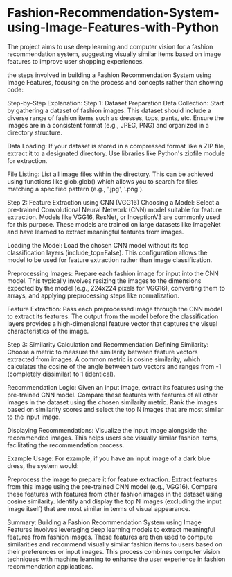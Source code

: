 # Fashion-Recommendation-System-using-Image-Features-with-Python
The project aims to use deep learning and computer vision for a fashion recommendation system, suggesting visually similar items based on image features to improve user shopping experiences.


the steps involved in building a Fashion Recommendation System using Image Features, focusing on the process and concepts rather than showing code:

Step-by-Step Explanation:
Step 1: Dataset Preparation
Data Collection: Start by gathering a dataset of fashion images. This dataset should include a diverse range of fashion items such as dresses, tops, pants, etc. Ensure the images are in a consistent format (e.g., JPEG, PNG) and organized in a directory structure.

Data Loading: If your dataset is stored in a compressed format like a ZIP file, extract it to a designated directory. Use libraries like Python's zipfile module for extraction.

File Listing: List all image files within the directory. This can be achieved using functions like glob.glob() which allows you to search for files matching a specified pattern (e.g., '.jpg', '.png').

Step 2: Feature Extraction using CNN (VGG16)
Choosing a Model: Select a pre-trained Convolutional Neural Network (CNN) model suitable for feature extraction. Models like VGG16, ResNet, or InceptionV3 are commonly used for this purpose. These models are trained on large datasets like ImageNet and have learned to extract meaningful features from images.

Loading the Model: Load the chosen CNN model without its top classification layers (include_top=False). This configuration allows the model to be used for feature extraction rather than image classification.

Preprocessing Images: Prepare each fashion image for input into the CNN model. This typically involves resizing the images to the dimensions expected by the model (e.g., 224x224 pixels for VGG16), converting them to arrays, and applying preprocessing steps like normalization.

Feature Extraction: Pass each preprocessed image through the CNN model to extract its features. The output from the model before the classification layers provides a high-dimensional feature vector that captures the visual characteristics of the image.

Step 3: Similarity Calculation and Recommendation
Defining Similarity: Choose a metric to measure the similarity between feature vectors extracted from images. A common metric is cosine similarity, which calculates the cosine of the angle between two vectors and ranges from -1 (completely dissimilar) to 1 (identical).

Recommendation Logic: Given an input image, extract its features using the pre-trained CNN model. Compare these features with features of all other images in the dataset using the chosen similarity metric. Rank the images based on similarity scores and select the top N images that are most similar to the input image.

Displaying Recommendations: Visualize the input image alongside the recommended images. This helps users see visually similar fashion items, facilitating the recommendation process.

Example Usage:
For example, if you have an input image of a dark blue dress, the system would:

Preprocess the image to prepare it for feature extraction.
Extract features from this image using the pre-trained CNN model (e.g., VGG16).
Compare these features with features from other fashion images in the dataset using cosine similarity.
Identify and display the top N images (excluding the input image itself) that are most similar in terms of visual appearance.

Summary:
Building a Fashion Recommendation System using Image Features involves leveraging deep learning models to extract meaningful features from fashion images. These features are then used to compute similarities and recommend visually similar fashion items to users based on their preferences or input images. This process combines computer vision techniques with machine learning to enhance the user experience in fashion recommendation applications.
